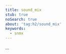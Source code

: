 ```yaml
---
title: sound_mix
stub: true
noSearch: true
about: 'tag:h2/sound_mix'
keywords:
  - snmx
---
```

...
